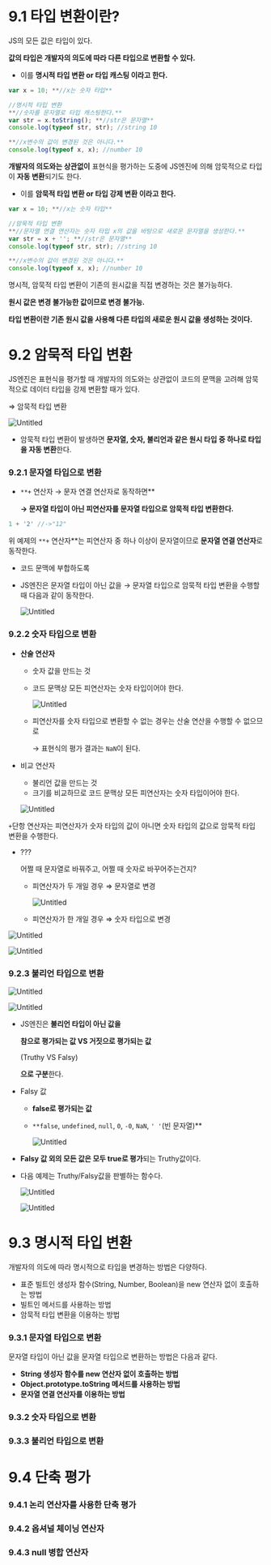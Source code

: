 

# 9.1 타입 변환이란?

JS의 모든 값은 타입이 있다.

**값의 타입은 개발자의 의도에 따라 다른 타입으로 변환할 수 있다.**

- 이를 **명시적 타입 변환 or 타입 캐스팅 이라고 한다.**

```jsx
var x = 10; **//x는 숫자 타입**

//명시적 타입 변환
**//숫자를 문자열로 타입 캐스팅한다.**
var str = x.toString(); **//str은 문자열**
console.log(typeof str, str); //string 10

**//x변수의 값이 변경된 것은 아니다.**
console.log(typeof x, x); //number 10
```

**개발자의 의도와는 상관없이** 표현식을 평가하는 도중에 JS엔진에 의해 암묵적으로 타입이 **자동 변환**되기도 한다.

- 이를 **암묵적 타입 변환 or 타입 강제 변환 이라고 한다.**

```jsx
var x = 10; **//x는 숫자 타입**

//암묵적 타입 변환
**//문자열 연결 연산자는 숫자 타입 x의 값을 바탕으로 새로운 문자열을 생성한다.**
var str = x + ''; **//str은 문자열**
console.log(typeof str, str); //string 10

**//x변수의 값이 변경된 것은 아니다.**
console.log(typeof x, x); //number 10
```

명시적, 암묵적 타입 변환이 기존의 원시값을 직접 변경하는 것은 불가능하다.

**원시 값은 변경 불가능한 값이므로 변경 불가능.**

**타입 변환이란 기존 원시 값을 사용해 다른 타입의 새로운 원시 값을 생성하는 것이다.**

# 9.2 암묵적 타입 변환

JS엔진은 표현식을 평가할 때 개발자의 의도와는 상관없이 코드의 문맥을 고려해 암묵적으로 데이터 타입을 강제 변환할 때가 있다.

⇒ 암묵적 타입 변환

![Untitled](https://s3-us-west-2.amazonaws.com/secure.notion-static.com/fbc53449-c9de-4e0a-8378-3d283139f62c/Untitled.png)

- 암묵적 타입 변환이 발생하면 **문자열, 숫자, 불리언과 같은 원시 타입 중 하나로 타입을 자동 변환**한다.

### 9.2.1 문자열 타입으로 변환

- `**+` 연산자 → 문자 연결 연산자로 동작하면**
    
    **→ 문자열 타입이 아닌 피연산자를 문자열 타입으로 암묵적 타입 변환한다.**
    

```jsx
1 + '2' //->"12"
```

위 예제의 `**+` 연산자**는 피연산자 중 하나 이상이 문자열이므로 **문자열 연결 연산자**로 동작한다.

- 코드 문맥에 부합하도록

- JS엔진은 문자열 타입이 아닌 값을 → 문자열 타입으로 암묵적 타입 변환을 수행할 때 다음과 같이 동작한다.
    
    ![Untitled](https://s3-us-west-2.amazonaws.com/secure.notion-static.com/218ffefd-5c52-4d2b-aaed-a515341ed2aa/Untitled.png)
    

### 9.2.2 숫자 타입으로 변환

- **산술 연산자**
    - 숫자 값을 만드는 것
    - 코드 문맥상 모든 피연산자는 숫자 타입이어야 한다.
        
        ![Untitled](https://s3-us-west-2.amazonaws.com/secure.notion-static.com/af0fb362-07a5-42d5-95a8-fa1da98e32c2/Untitled.png)
        
    - 피연산자를 숫자 타입으로 변환할 수 없는 경우는 산술 연산을 수행할 수 없으므로
        
        → 표현식의 평가 결과는 `NaN`이 된다.
        
- 비교 연산자
    - 불리언 값을 만드는 것
    - 크기를 비교하므로 코드 문맥상 모든 피연산자는 숫자 타입이어야 한다.
    
    ![Untitled](https://s3-us-west-2.amazonaws.com/secure.notion-static.com/f02a9205-9f05-4a17-ac16-60a99e1813d2/Untitled.png)
    

`+`단항 연산자는 피연산자가 숫자 타입의 값이 아니면 숫자 타입의 값으로 암묵적 타입 변환을 수행한다.

- ???
    
    어쩔 때 문자열로 바꿔주고, 어쩔 때 숫자로 바꾸어주는건지?
    
    - 피연산자가 두 개일 경우 ⇒ 문자열로 변경
        
        ![Untitled](https://s3-us-west-2.amazonaws.com/secure.notion-static.com/d404b015-efa3-4c8b-a693-9d3e084eecd1/Untitled.png)
        
    - 피연산자가 한 개일 경우 ⇒ 숫자 타입으로 변경

![Untitled](https://s3-us-west-2.amazonaws.com/secure.notion-static.com/621e870b-d7b2-4ac3-b9e6-90bee223c15a/Untitled.png)

![Untitled](https://s3-us-west-2.amazonaws.com/secure.notion-static.com/f7868cb3-d1a7-4195-b275-9e1cdc9e26b7/Untitled.png)

### 9.2.3 불리언 타입으로 변환

![Untitled](https://s3-us-west-2.amazonaws.com/secure.notion-static.com/05d903d0-be0d-4c4a-a5e2-350aa76ba8ad/Untitled.png)

![Untitled](https://s3-us-west-2.amazonaws.com/secure.notion-static.com/898f2635-dc25-435f-81ba-dd55a8e2147b/Untitled.png)

- JS엔진은 **불리언 타입이 아닌 값을**
    
    **참으로 평가되는 값 VS 거짓으로 평가되는 값**
    
    (Truthy VS Falsy)
    
    **으로 구분**한다.
    
- Falsy 값
    - **false로 평가되는 값**
    - `**false`, `undefined`, `null`, `0`, `-0`, `NaN`, `' '`(빈 문자열)**
        
        ![Untitled](https://s3-us-west-2.amazonaws.com/secure.notion-static.com/761d4684-42d8-4d73-9f03-307597552cb3/Untitled.png)
        

- **Falsy 값 외의 모든 값은 모두 true로 평가**되는 Truthy값이다.

- 다음 예제는 Truthy/Falsy값을 판별하는 함수다.
    
    ![Untitled](https://s3-us-west-2.amazonaws.com/secure.notion-static.com/089c1287-2a81-47b8-a868-9428f88681ad/Untitled.png)
    
    ![Untitled](https://s3-us-west-2.amazonaws.com/secure.notion-static.com/bbcdaf59-9809-4c24-8577-ccea43dc59e2/Untitled.png)
    

# 9.3 명시적 타입 변환

개발자의 의도에 따라 명시적으로 타입을 변경하는 방법은 다양하다.

- 표준 빌트인 생성자 함수(String, Number, Boolean)을 new 연산자 없이 호출하는 방법
- 빌트인 메서드를 사용하는 방법
- 암묵적 타입 변환을 이용하는 방법

### 9.3.1 문자열 타입으로 변환

문자열 타입이 아닌 값을 문자열 타입으로 변환하는 방법은 다음과 같다.

- **String 생성자 함수를 new 연산자 없이 호출하는 방법**
- **Object.prototype.toString 메서드를 사용하는 방법**
- **문자열 연결 연산자를 이용하는 방법**

### 9.3.2 숫자 타입으로 변환

### 9.3.3 불리언 타입으로 변환

# 9.4 단축 평가

### 9.4.1 논리 연산자를 사용한 단축 평가

### 9.4.2 옵셔널 체이닝 연산자

### 9.4.3 null 병합 연산자